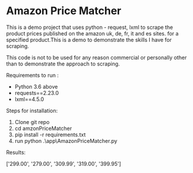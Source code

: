 # Amazon Price Matcher
This is a demo project that uses python - request, lxml to scrape the product prices published on the amazon uk, de, fr, it and es sites.
for a specified product.This is a demo to demonstrate the skills I have for scraping. 

This code is not to be used for any reason commercial or personally other than to demonstrate the approach to scraping.

Requirements to run :

* Python 3.6 above
* requests==2.23.0
* lxml==4.5.0


Steps for installation:

1. Clone git repo
2. cd amzonPriceMatcher
3. pip install -r requirements.txt
4. run python .\app\AmazonPriceMatcher.py



Results:

['299.00', '279.00', '309.99', '319.00', '399.95']



